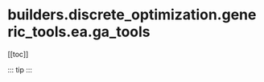 # builders.discrete_optimization.generic_tools.ea.ga_tools

[[toc]]

::: tip
<skdecide-summary></skdecide-summary>
:::

